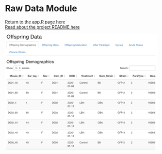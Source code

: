 # Raw Data Module
[Return to the app.R page here](../appR.md)  
[Read about the project README here](../../README.md)

![raw data module image](../../images/LBN_rawDataImage.png)